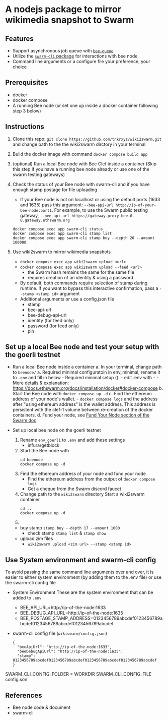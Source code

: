 # A nodejs package to mirror wikimedia snapshot to Swarm

## Features
- Support asynchronous job queue with [`bee-queue`]()
- Utilize the [`swarm-cli` package]() for interactions with bee node
- Command line arguments or a configure file your preference, your choice

## Prerequisites
- docker 
- docker compose
- A running Bee node (or set one up inside a docker container following step 3 below)

## Instructions
1. Clone this repo: `git clone https://github.com/tnkrxyz/wiki2swarm.git` and change path to the the wiki2swarm dirctory in your terminal
2. Build the docker image with command `docker compose build app`
3. (optional) Run a local Bee node with Bee Clef inside a container (Skip this step if you have a running bee node  already or use one of the swarm testing gateways)
4. Check the status of your Bee node with swarm-cli and if you have enough stamp postage for file uploading
    - If your Bee node is not on localhost or using the default ports (1633 and 1635) pass this  argument: `--bee-api-url http://ip-of-your-bee-node:port1`. For example, to use the Swarm public testing gateway, `--bee-api-url https://gateway-proxy-bee-0-0.gateway.ethswarm.org` 
    ```
    docker compose exec app swarm-cli status
    docker compose exec app swarm-cli stamp list
    docker compose exec app swarm-cli stamp buy --depth 20 --amount 100000
    ```

5. Use wiki2swarm to mirror wikimedia snapshots
    - `docker compose exec app wiki2swarm upload <url>`
    - `docker compose exec app wiki2swarm upload --feed <url>`
        - the Swarm hash remains the same for the same file
        - requires creation of an identity & using a password
    - By default, both commands require selection of stamp during runtime. If you want to bypass this interactive confirmation, pass a `--stamp <stamp id>` argument
    - Additional arguments or use a config.json file
        - stamp
        - bee-api-url
        - bee-debug-api-url
        - identity (for feed only)
        - password (for feed only)
        - pin

## Set up a local Bee node and test your setup with the goerli testnet
- Run a local Bee node inside a container
    a. In your terminal, change path to `beenode/`
    a. Required minimal configuratoin in env_minimal, rename it to `.env` and fill in below
        - Required minimal setup ():
            - edit .env with
        - 
        - More details & explanation: https://docs.ethswarm.org/docs/installation/docker#docker-compose
    b. Start the Bee node with `docker compose up -d`
    c. Find the ethereum address of your node's wallet. 
        - `docker compose logs` and the address after "using ethereum address" is the wallet address. This address is persistent with the clef-1 volume between re-creation of the docker containers.
    d. Fund your node, see [Fund Your Node section of the Swarm doc](https://docs.ethswarm.org/docs/installation/fund-your-node)

- Set up local bee node on the goerli testnet
    1. Rename `env_goerli` to `.env` and add these settings
        - infura/getblock
    2. Start the Bee node with 
        ```
        cd beenode
        docker compose up -d
        ```
    3. Find the ethereum address of your node and fund your node
        - Find the ethereum address from the output of `docker compose logs`
        - Get a cheque from the Swarm discord faucet
    4. Change path to the `wiki2swarm` directory Start a wiki2swarm container 
        ```
        cd ..
        docker compose up -d
        ```
    5. 
    - buy stamp `stamp buy --depth 17 --amount 1000`
        - check stamp `stamp list` & `stamp show`
    - upload zim files
        - `wiki2swarm upload <zim url> --stamp <stamp id>`

## Use System environment and swarm-cli config
To avoid passing the same command line arguments over and over, it is easier to either system environment (by adding them to the .env file) or use the swarm-cli config file

- System Environment These are the system environment that can be added to `.env`
    - BEE_API_URL=http://ip-of-the-node:1633
    - BEE_DEBUG_API_URL=http://ip-of-the-node:1635
    - BEE_POSTAGE_STAMP_ADDRESS=0123456789abcdef0123456789abcdef0123456789abcdef0123456789abcdef

- swarm-cli config file (`wikiswarm/config.json`)
    ```
    {
      "beeApiUrl": "http://ip-of-the-node:1633",
      "beeDebugApiUrl": "http://ip-of-the-node:1635",
      "stamp": 0123456789abcdef0123456789abcdef0123456789abcdef0123456789abcdef
    }
    ```

SWARM_CLI_CONFIG_FOLDER = WORKDIR
SWARM_CLI_CONFIG_FILE config.son

## References
- Bee node code & document
- swarm-cli